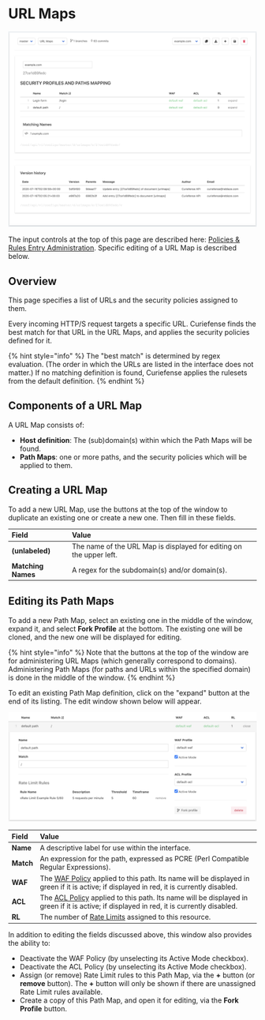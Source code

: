 # URL Maps

![](../../.gitbook/assets/url-maps%20%281%29.png)

The input controls at the top of this page are described here: [Policies & Rules Entry Administration](./#entry-administration). Specific editing of a URL Map is described below.

## Overview

This page specifies a list of URLs and the security policies assigned to them.

Every incoming HTTP/S request targets a specific URL. Curiefense finds the best match for that URL in the URL Maps, and applies the security policies defined for it.

{% hint style="info" %}
The "best match" is determined by regex evaluation. \(The order in which the URLs are listed in the interface does not matter.\) If no matching definition is found, Curiefense applies the rulesets from the default definition.
{% endhint %}

## Components of a URL Map

A URL Map consists of:

* **Host definition**: The \(sub\)domain\(s\) within which the Path Maps will be found.
* **Path Maps**: one or more paths, and the security policies which will be applied to them.

## Creating a URL Map

To add a new URL Map, use the buttons at the top of the window to duplicate an existing one or create a new one. Then fill in these fields.

| Field | Value |
| :--- | :--- |
| **\(unlabeled\)** | The name of the URL Map is displayed for editing on the upper left. |
| **Matching Names** | A regex for the subdomain\(s\) and/or domain\(s\). |

## Editing its Path Maps

To add a new Path Map, select an existing one in the middle of the window, expand it, and select **Fork Profile** at the bottom. The existing one will be cloned, and the new one will be displayed for editing.

{% hint style="info" %}
Note that the buttons at the top of the window are for administering URL Maps \(which generally correspond to domains\). Administering Path Maps \(for paths and URLs within the specified domain\) is done in the middle of the window.
{% endhint %}

To edit an existing Path Map definition, click on the "expand" button at the end of its listing. The edit window shown below will appear.

![](../../.gitbook/assets/url-maps-editing%20%281%29.png)

| **Field** | **Value** |
| :--- | :--- |
| **Name** | A descriptive label for use within the interface. |
| **Match** | An expression for the path, expressed as PCRE \(Perl Compatible Regular Expressions\). |
| **WAF** | The [WAF Policy](waf-policies.md) applied to this path. Its name will be displayed in green if it is active; if displayed in red, it is currently disabled. |
| **ACL** | The [ACL Policy](acl-policies.md) applied to this path. Its name will be displayed in green if it is active; if displayed in red, it is currently disabled. |
| **RL** | The number of [Rate Limits](rate-limits.md) assigned to this resource. |

In addition to editing the fields discussed above, this window also provides the ability to:

* Deactivate the WAF Policy \(by unselecting its Active Mode checkbox\).
* Deactivate the ACL Policy \(by unselecting its Active Mode checkbox\).
* Assign \(or remove\) Rate Limit rules to this Path Map, via the **+** button \(or **remove** button\). The **+** button will only be shown if there are unassigned Rate Limit rules available.
* Create a copy of this Path Map, and open it for editing, via the **Fork Profile** button.

